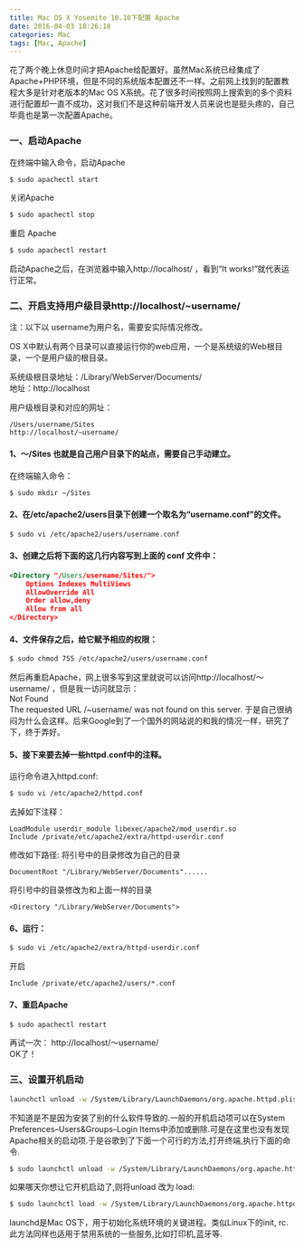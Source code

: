 ```yaml
---
title: Mac OS X Yosemite 10.10下配置 Apache
date: 2016-04-03 18:26:18
categories: Mac
tags: [Mac, Apache]
---
```

花了两个晚上休息时间才把Apache给配置好。虽然Mac系统已经集成了Apache+PHP环境，但是不同的系统版本配置还不一样。之前网上找到的配置教程大多是针对老版本的Mac OS X系统。花了很多时间按照网上搜索到的多个资料进行配置却一直不成功，这对我们不是这种前端开发人员来说也是挺头疼的，自己毕竟也是第一次配置Apache。
### 一、启动Apache
在终端中输入命令，启动Apache
```bash
$ sudo apachectl start
```
关闭Apache
```bash
$ sudo apachectl stop
```
重启 Apache
```bash
$ sudo apachectl restart
```
启动Apache之后，在浏览器中输入http://localhost/  ，看到“It works!”就代表运行正常。
### 二、开启支持用户级目录http://localhost/~username/
注：以下以 username为用户名，需要安实际情况修改。

OS X中默认有两个目录可以直接运行你的web应用，一个是系统级的Web根目录，一个是用户级的根目录。

系统级根目录地址：/Library/WebServer/Documents/   
地址：http://localhost
 
用户级根目录和对应的网址：
```
/Users/username/Sites
http://localhost/~username/
```
#### 1、～/Sites 也就是自己用户目录下的站点，需要自己手动建立。
在终端输入命令：
```bash
$ sudo mkdir ~/Sites
```
 
#### 2、在/etc/apache2/users目录下创建一个取名为“username.conf”的文件。
```bash
$ sudo vi /etc/apache2/users/username.conf
```

#### 3、创建之后将下面的这几行内容写到上面的 conf 文件中：
```XML
<Directory "/Users/username/Sites/">
    Options Indexes MultiViews
    AllowOverride All
    Order allow,deny 
    Allow from all
</Directory>
```
#### 4、文件保存之后，给它赋予相应的权限：
```bash
$ sudo chmod 755 /etc/apache2/users/username.conf
```
然后再重启Apache，网上很多写到这里就说可以访问http://localhost/～username/   ，但是我一访问就显示：  
Not Found   
The requested URL /~username/ was not found on this server. 
于是自己很纳闷为什么会这样。后来Google到了一个国外的网站说的和我的情况一样，研究了下，终于弄好。
#### 5、接下来要去掉一些httpd.conf中的注释。
运行命令进入httpd.conf:
```bash
$ sudo vi /etc/apache2/httpd.conf
```
去掉如下注释：
```
LoadModule userdir_module libexec/apache2/mod_userdir.so
Include /private/etc/apache2/extra/httpd-userdir.conf  
```
修改如下路径:
将引号中的目录修改为自己的目录
```
DocumentRoot "/Library/WebServer/Documents"......
```
将引号中的目录修改为和上面一样的目录
```
<Directory "/Library/WebServer/Documents">
```
#### 6、运行：
```bash
$ sudo vi /etc/apache2/extra/httpd-userdir.conf  
```
开启
```
Include /private/etc/apache2/users/*.conf
```
#### 7、重启Apache
```bash
$ sudo apachectl restart
```
再试一次：
http://localhost/～username/  
OK了！
### 三、设置开机启动
```bash
launchctl unload -w /System/Library/LaunchDaemons/org.apache.httpd.plist
```
不知道是不是因为安装了别的什么软件导致的.一般的开机启动项可以在System Preferences–Users&Groups–Login Items中添加或删除.可是在这里也没有发现Apache相关的启动项.于是谷歌到了下面一个可行的方法,打开终端,执行下面的命令.
```bash
$ sudo launchctl unload -w /System/Library/LaunchDaemons/org.apache.httpd.plist
```
如果哪天你想让它开机启动了,则将unload 改为 load:
```bash
$ sudo launchctl load -w /System/Library/LaunchDaemons/org.apache.httpd.plist
```
launchd是Mac OS下，用于初始化系统环境的关键进程。类似Linux下的init, rc.此方法同样也适用于禁用系统的一些服务,比如打印机,蓝牙等.

